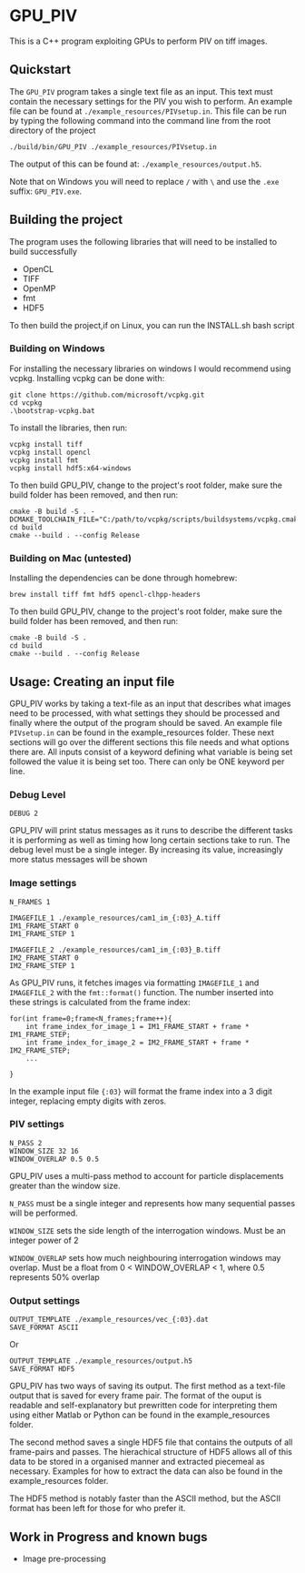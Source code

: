 # GPU_PIV
This is a C++ program exploiting GPUs to perform PIV on tiff images.

## Quickstart
The `GPU_PIV` program takes a single text file as an input. This text must contain the necessary settings for the PIV you wish to perform.
An example file can be found at `./example_resources/PIVsetup.in`. This file can be run by typing the following command into the command line from the root directory of the project

```
./build/bin/GPU_PIV ./example_resources/PIVsetup.in
```
The output of this can be found at: `./example_resources/output.h5`. 

Note that on Windows you will need to replace `/` with `\` and use the `.exe` suffix: `GPU_PIV.exe`.


## Building the project
The program uses the following libraries that will need to be installed to build successfully
* OpenCL
* TIFF
* OpenMP
* fmt
* HDF5

To then build the project,if on Linux, you can run the INSTALL.sh bash script

### Building on Windows
For installing the necessary libraries on windows I would recommend using vcpkg.
Installing vcpkg can be done with:
```
git clone https://github.com/microsoft/vcpkg.git
cd vcpkg
.\bootstrap-vcpkg.bat
```
To install the libraries, then run:
```
vcpkg install tiff
vcpkg install opencl
vcpkg install fmt
vcpkg install hdf5:x64-windows
```
To then build GPU_PIV, change to the project's root folder, make sure the build folder has been removed, and then run:
```
cmake -B build -S . -DCMAKE_TOOLCHAIN_FILE="C:/path/to/vcpkg/scripts/buildsystems/vcpkg.cmake"
cd build 
cmake --build . --config Release
```

### Building on Mac (untested)
Installing the dependencies can be done through homebrew:
```
brew install tiff fmt hdf5 opencl-clhpp-headers
```

To then build GPU_PIV, change to the project's root folder, make sure the build folder has been removed, and then run:
```
cmake -B build -S .
cd build
cmake --build . --config Release
```



## Usage: Creating an input file

GPU_PIV works by taking a text-file as an input that describes what images need to be processed, with what settings they should be processed and finally where the output of the program should be saved. An example file `PIVsetup.in` can be found in the example_resources folder. These next sections will go over the different sections this file needs and what options there are. All inputs consist of a keyword defining what variable is being set followed the value it is being set too. There can only be ONE keyword per line.

### Debug Level

```
DEBUG 2
```

GPU_PIV will print status messages as it runs to describe the different tasks it is performing as well as timing how long certain sections take to run. The debug level must be a single integer. By increasing its value, increasingly more status messages will be shown

### Image settings

```
N_FRAMES 1

IMAGEFILE_1 ./example_resources/cam1_im_{:03}_A.tiff
IM1_FRAME_START 0
IM1_FRAME_STEP 1

IMAGEFILE_2 ./example_resources/cam1_im_{:03}_B.tiff
IM2_FRAME_START 0
IM2_FRAME_STEP 1
```

As GPU_PIV runs, it fetches images via formatting `IMAGEFILE_1` and `IMAGEFILE_2` with the `fmt::format()` function. The number inserted into these strings is calculated from the frame index:
```
for(int frame=0;frame<N_frames;frame++){
    int frame_index_for_image_1 = IM1_FRAME_START + frame * IM1_FRAME_STEP;
    int frame_index_for_image_2 = IM2_FRAME_START + frame * IM2_FRAME_STEP;
    ...
    
}
```

In the example input file `{:03}` will format the frame index into a 3 digit integer, replacing empty digits with zeros.


### PIV settings
```
N_PASS 2
WINDOW_SIZE 32 16
WINDOW_OVERLAP 0.5 0.5
```

GPU_PIV uses a multi-pass method to account for particle displacements greater than the window size. 

`N_PASS` must be a single integer and represents how many sequential passes will be performed.

`WINDOW_SIZE` sets the side length of the interrogation windows. Must be an integer power of 2

`WINDOW_OVERLAP` sets how much neighbouring interrogation windows may overlap. Must be a float from 0 < WINDOW_OVERLAP < 1, where 0.5 represents 50% overlap

### Output settings
```
OUTPUT_TEMPLATE ./example_resources/vec_{:03}.dat
SAVE_FORMAT ASCII
```
Or
```
OUTPUT_TEMPLATE ./example_resources/output.h5
SAVE_FORMAT HDF5
```

GPU_PIV has two ways of saving its output. The first method as a text-file output that is saved for every frame pair. The format of the ouput is readable and self-explanatory but prewritten code for interpreting them using either Matlab or Python can be found in the example_resources folder.

The second method saves a single HDF5 file that contains the outputs of all frame-pairs and passes. The hierachical structure of HDF5 allows all of this data to be stored in a organised manner and extracted piecemeal as necessary. Examples for how to extract the data can also be found in the example_resources folder.

The HDF5 method is notably faster than the ASCII method, but the ASCII format has been left for those for who prefer it.


## Work in Progress and known bugs
* Image pre-processing

